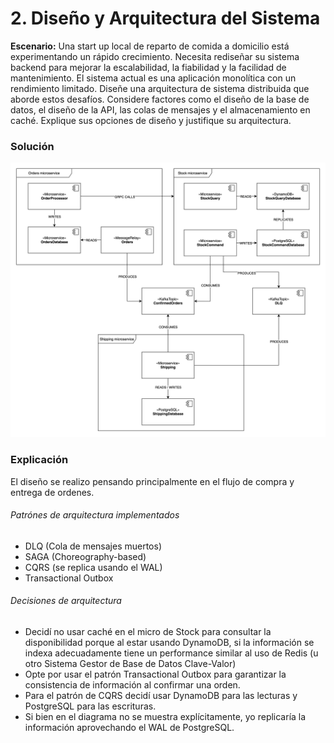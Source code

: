 # 2. Diseño y Arquitectura del Sistema

**Escenario:**
Una start up local de reparto de comida a domicilio
está experimentando un rápido crecimiento.
Necesita rediseñar su sistema backend para mejorar
la escalabilidad, la fiabilidad y la facilidad de
mantenimiento. El sistema actual es una aplicación
monolítica con un rendimiento limitado.
Diseñe una arquitectura de sistema distribuida que
aborde estos desafíos. Considere factores como el
diseño de la base de datos, el diseño de la API, las
colas de mensajes y el almacenamiento en caché.
Explique sus opciones de diseño y justifique su
arquitectura.

### Solución
![Component diagram](docs/diagram.svg)

### Explicación
El diseño se realizo pensando principalmente en el flujo de compra y entrega de ordenes.

###### Patrónes de arquitectura implementados
- DLQ (Cola de mensajes muertos)
- SAGA (Choreography-based)
- CQRS (se replica usando el WAL)
- Transactional Outbox

###### Decisiones de arquitectura
- Decidí no usar caché en el micro de Stock para consultar la disponibilidad porque al estar usando DynamoDB,
  si la información se indexa adecuadamente tiene un performance similar al uso de Redis (u otro Sistema Gestor de Base de Datos Clave-Valor)
- Opte por usar el patrón Transactional Outbox para garantizar la consistencia de información al confirmar una orden.
- Para el patrón de CQRS decidí usar DynamoDB para las lecturas y PostgreSQL para las escrituras.
- Si bien en el diagrama no se muestra explícitamente, yo replicaría la información aprovechando el WAL de PostgreSQL.